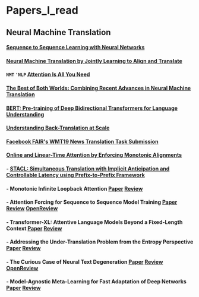 # Papers_I_read

## Neural Machine Translation

#### [Sequence to Sequence Learning with Neural Networks](https://arxiv.org/abs/1409.3215)

#### [Neural Machine Translation by Jointly Learning to Align and Translate](https://arxiv.org/abs/1409.0473)

#### ```NMT``` ```'NLP``` [Attention Is All You Need](https://arxiv.org/abs/1706.03762)

#### [The Best of Both Worlds: Combining Recent Advances in Neural Machine Translation](https://arxiv.org/abs/1804.09849)

#### [BERT: Pre-training of Deep Bidirectional Transformers for Language Understanding](https://arxiv.org/abs/1810.04805)

#### [Understanding Back-Translation at Scale](https://arxiv.org/abs/1808.09381)

#### [Facebook FAIR's WMT19 News Translation Task Submission](https://arxiv.org/abs/1907.06616)


#### [Online and Linear-Time Attention by Enforcing Monotonic Alignments](https://arxiv.org/abs/1704.00784)

#### - [STACL: Simultaneous Translation with Implicit Anticipation and Controllable Latency using Prefix-to-Prefix Framework](https://arxiv.org/abs/1810.08398)

#### - Monotonic Infinite Loopback Attention [Paper](https://arxiv.org/abs/1906.05218) [Review](reviews/milk.md)
  
#### - Attention Forcing for Sequence to Sequence Model Training [Paper](https://arxiv.org/abs/1909.12289) [Review](reviews/att_forcing.md) [OpenReview](https://openreview.net/forum?id=rJe5_CNtPB) 

#### - Transformer-XL: Attentive Language Models Beyond a Fixed-Length Context [Paper](https://arxiv.org/abs/1901.02860) [Review](reviews/trans_xla.md)
  
#### - Addressing the Under-Translation Problem from the Entropy Perspective [Paper](http://www.nlpr.ia.ac.cn/cip/ZongPublications/2019/2019-ZhaoYang-AAAI.pdf) [Review](reviews/und_trans.md)

#### - The Curious Case of Neural Text Degeneration [Paper](https://arxiv.org/abs/1904.09751) [Review](reviews/neu_degen.md) [OpenReview](https://openreview.net/forum?id=rygGQyrFvH)

#### - Model-Agnostic Meta-Learning for Fast Adaptation of Deep Networks [Paper](https://arxiv.org/abs/1703.03400) [Review](reviews/maml.md)
